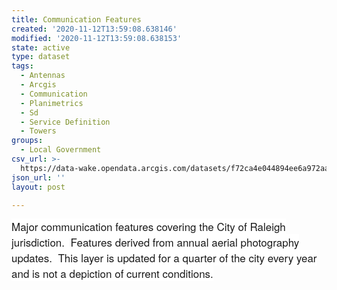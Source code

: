 ```yaml
---
title: Communication Features
created: '2020-11-12T13:59:08.638146'
modified: '2020-11-12T13:59:08.638153'
state: active
type: dataset
tags:
  - Antennas
  - Arcgis
  - Communication
  - Planimetrics
  - Sd
  - Service Definition
  - Towers
groups:
  - Local Government
csv_url: >-
  https://data-wake.opendata.arcgis.com/datasets/f72ca4e044894ee6a972aab110a304a3_0.csv?outSR=%7B%22latestWkid%22%3A2264%2C%22wkid%22%3A102719%7D
json_url: ''
layout: post

---
```

<span style='font-family: &quot;Avenir Next W01&quot;, &quot;Avenir Next W00&quot;, &quot;Avenir Next&quot;, Avenir, &quot;Helvetica Neue&quot;, sans-serif; font-size: 17px; background-color: rgb(255, 255, 255);'>Major communication features covering the City of Raleigh jurisdiction.  Features derived from annual aerial photography updates.  This layer is updated for a quarter of the city every year and is not a depiction of current conditions.</span>
